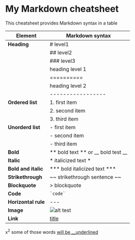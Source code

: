 # My Markdown cheatsheet

This cheatsheet provides Markdown syntax in a table



| **Element**     |  **Markdown syntax**               |
| ---------- | ------------------------------ |
|**Heading** | # level1 |
|        | ## level2 |
|        | ### level3|
|   | heading level 1 |
| | ========== |
|   | heading level 2 |
| | ----------------- |
| **Ordered list** | 1. first item |
| | 2. second item |
| | 3. third item |
| **Unorderd list** | - first item |
| | - second item |
| | - third item |
| **Bold** | ** bold text ** or __ bold test __ | 
| **Italic** | * italicized text * |
|**Bold and italic** | *** bold italicized text *** |
| **Strikethrough** | ~~ strikethrough sentence ~~
| **Blockquote** | > blockquote |
| **Code** | `` `code` ``|
|**Horizontal rule** | --- |
|**Image** | ![ alt test ](image.jpg) |
| **Link** | [title]((https:://www.example.com)) |
x<sup>2</sup>
some of those words <ins> will be __underlined
